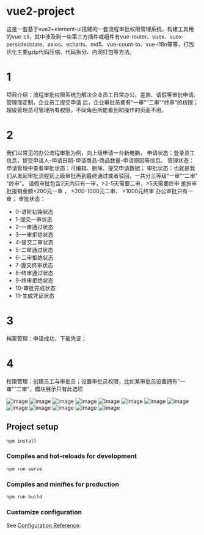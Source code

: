 # vue2-project
这是一套基于vue2+element-ui搭建的一套流程审批权限管理系统，构建工具用的vue-cli，其中涉及到一些第三方插件或组件有vue-router、vuex、vuex-persistedstate、axios、echarts、md5、vue-count-to、vue-i18n等等，打包优化主要gzip代码压缩、代码拆分、内网打包等方法。

# 1
项目介绍：流程审批权限系统为解决企业员工日常办公、差旅、请假等审批申请、管理而定制，企业员工提交申请
后，企业审批员拥有“一审”“二审”“终审”的权限；超级管理员可管理所有权限，不同角色所能看到和操作的页面不用。

# 2
我们以常见的办公流程审批为例，向上级申请一台新电脑，
申请状态：登录员工信息，提交申请人-申请日期-申请商品-商品数量-申请原因等信息。
管理状态：申请管理中查看审批状态；可编辑、删除、提交申请数据；
审批状态：也就是我们从发起审批流程到上级审批再到最终通过或者驳回，一共分三等级“一审”“二审”
“终审”。
请假审批包含2天内只有一审，>2-5天需要二审，>5天需要终审
差旅审批报销金额<200元一审 ， >200-1000元二审， >1000元终审
办公审批只有一审；
审批状态：
- 0-进阶初始状态
- 1-提交一审状态
- 2-一审通过状态
- 3-一审拒绝状态
- 4-提交二审状态
- 5-二审通过状态
- 6-二审拒绝状态
- 7-提交终审状态
- 8-终审通过状态
- 9-终审拒绝状态
- 10-审批完成状态
- 11-生成凭证状态
# 3
档案管理：申请成功，下载凭证；

# 4
权限管理：创建员工与审批员；设置审批员权限，比如某审批员设置拥有”一审“”二审“，模块展示只有此选项

![image](https://github.com/942256353/PermissionApproval_vue2/commit/6f4e9690ce73cabd868cfea5668e5584ee20b1f1#diff-a808a9275d5921ee40c2fc824c336fb7742031b761ca58ada1b7c46178cc2eaa)
![image](https://github.com/942256353/PermissionApproval_vue2/commit/6f4e9690ce73cabd868cfea5668e5584ee20b1f1#diff-7e7705beb65671975d92b1273c7da997529a87c8b9962c47b593e7569be5b8ac)
![image](https://github.com/942256353/PermissionApproval_vue2/commit/6f4e9690ce73cabd868cfea5668e5584ee20b1f1#diff-90052537718bc7b520dd0f5b73e372777f244b6c923b7b7d2c1f5f858aa437e5)
![image](https://github.com/942256353/PermissionApproval_vue2/commit/6f4e9690ce73cabd868cfea5668e5584ee20b1f1#diff-409b06ee1c22e453003463dc404d875066f7ed371aefe21e3c57459f84f95e23)
![image](https://github.com/942256353/PermissionApproval_vue2/commit/6f4e9690ce73cabd868cfea5668e5584ee20b1f1#diff-32a1e3ced8f96e50e3ff506716347638a6b9065809102b52b77276e3f0dee5f1)
![image](https://github.com/942256353/PermissionApproval_vue2/commit/6f4e9690ce73cabd868cfea5668e5584ee20b1f1#diff-1da3ad1190b5b8246f10996f0da5f878de4c7847b488fa74604f908bf354c589)
![image](https://github.com/942256353/PermissionApproval_vue2/commit/6f4e9690ce73cabd868cfea5668e5584ee20b1f1#diff-8e93951b5825f4c164ae81e35c262b47a96067782733e8726654793620f36c63)
![image](https://github.com/942256353/PermissionApproval_vue2/commit/6f4e9690ce73cabd868cfea5668e5584ee20b1f1#diff-8273c147d995dc123595137cd266b25f39ae3108aa809ef77af915caadb2db76)
![image](https://github.com/942256353/PermissionApproval_vue2/commit/6f4e9690ce73cabd868cfea5668e5584ee20b1f1#diff-4109976143501a5ee9f905a5a1983eb467b247d0a8c27a306a47567e06397362)
![image](https://github.com/942256353/PermissionApproval_vue2/commit/6f4e9690ce73cabd868cfea5668e5584ee20b1f1#diff-7740476faf372fe47e3079a152d5f8e23e1cab7945962ec5f07710510039bf35)
![image](https://github.com/942256353/PermissionApproval_vue2/commit/6f4e9690ce73cabd868cfea5668e5584ee20b1f1#diff-7deff4bb557f4c2e7639230f98c9dc5d129008576eb4cea1040c15d82ffea275)
![image](https://github.com/942256353/PermissionApproval_vue2/commit/6f4e9690ce73cabd868cfea5668e5584ee20b1f1#diff-f0917bfbcccbdbf201e0fae1064c5f3ab5a79a5bc14b7e8997e4216beed8b15c)
![image](https://github.com/942256353/PermissionApproval_vue2/commit/6f4e9690ce73cabd868cfea5668e5584ee20b1f1#diff-fad9304526cdc14e7040f9201ce3b9f575d11bdabf5d187a8c2b32b6d31cba96)

## Project setup
```
npm install
```

### Compiles and hot-reloads for development
```
npm run serve
```

### Compiles and minifies for production
```
npm run build
```

### Customize configuration
See [Configuration Reference](https://cli.vuejs.org/config/).
